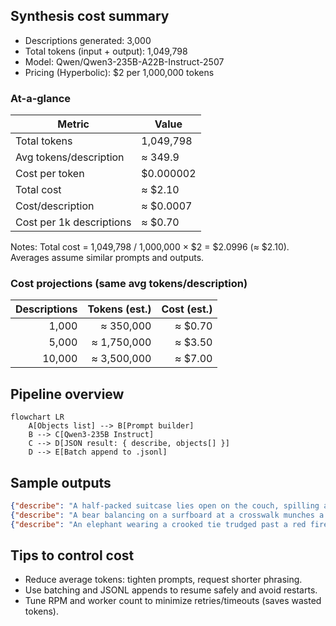 ## Synthesis cost summary

- Descriptions generated: 3,000
- Total tokens (input + output): 1,049,798
- Model: Qwen/Qwen3-235B-A22B-Instruct-2507
- Pricing (Hyperbolic): $2 per 1,000,000 tokens

### At-a-glance

| Metric | Value |
|---|---|
| Total tokens | 1,049,798 |
| Avg tokens/description | ≈ 349.9 |
| Cost per token | $0.000002 |
| Total cost | ≈ $2.10 |
| Cost/description | ≈ $0.0007 |
| Cost per 1k descriptions | ≈ $0.70 |

Notes: Total cost = 1,049,798 / 1,000,000 × $2 = $2.0996 (≈ $2.10). Averages assume similar prompts and outputs.

### Cost projections (same avg tokens/description)

| Descriptions | Tokens (est.) | Cost (est.) |
|---:|---:|---:|
| 1,000 | ≈ 350,000 | ≈ $0.70 |
| 5,000 | ≈ 1,750,000 | ≈ $3.50 |
| 10,000 | ≈ 3,500,000 | ≈ $7.00 |

## Pipeline overview

```mermaid
flowchart LR
	A[Objects list] --> B[Prompt builder]
	B --> C[Qwen3-235B Instruct]
	C --> D[JSON result: { describe, objects[] }]
	D --> E[Batch append to .jsonl]
```

## Sample outputs

```json
{"describe": "A half-packed suitcase lies open on the couch, spilling a toothbrush and handbag beside a forgotten carrot and orange, while a kite tangled in skis leans against a toaster, an umbrella propped nearby.", "objects": [{"couch": "the couch"}, {"handbag": "a handbag"}, {"carrot": "a forgotten carrot"}, {"orange": "an orange"}, {"kite": "a kite"}, {"suitcase": "a half-packed suitcase"}, {"skis": "skis"}, {"toothbrush": "a toothbrush"}, {"toaster": "a toaster"}, {"umbrella": "an umbrella"}]}
{"describe": "A bear balancing on a surfboard at a crosswalk munches a carrot while holding a banana and a sandwich, its paw resting on an open handbag as an umbrella hangs from the board, a red traffic light glowing ahead, a car screeching past toward a roadside diner where an oven glows inside.", "objects": [{"handbag": "an open handbag"}, {"traffic light": "a red traffic light"}, {"sandwich": "a sandwich"}, {"banana": "a banana"}, {"surfboard": "a surfboard"}, {"umbrella": "an umbrella"}, {"car": "a car"}, {"oven": "an oven"}, {"bear": "a bear"}, {"carrot": "a carrot"}]}
{"describe": "An elephant wearing a crooked tie trudged past a red fire hydrant, nudging a suitcase toward a parked car with a surfboard strapped to its roof, while a child in an orange raincoat opened an umbrella beneath a clock tower, a small boat floating in a puddle beside an overturned orange.", "objects": [{"orange": "an overturned orange"}, {"car": "a parked car"}, {"surfboard": "a surfboard strapped to its roof"}, {"elephant": "an elephant"}, {"fire hydrant": "a red fire hydrant"}, {"umbrella": "an umbrella"}, {"boat": "a small boat"}, {"tie": "a crooked tie"}, {"clock": "a clock tower"}, {"suitcase": "suitcase"}]}
```

## Tips to control cost

- Reduce average tokens: tighten prompts, request shorter phrasing.
- Use batching and JSONL appends to resume safely and avoid restarts.
- Tune RPM and worker count to minimize retries/timeouts (saves wasted tokens).